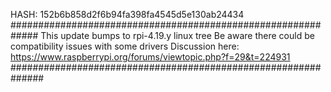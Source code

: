 HASH: 152b6b858d2f6b94fa398fa4545d5e130ab24434
#############################################################
This update bumps to rpi-4.19.y linux tree
Be aware there could be compatibility issues with some drivers
Discussion here:
https://www.raspberrypi.org/forums/viewtopic.php?f=29&t=224931
##############################################################
